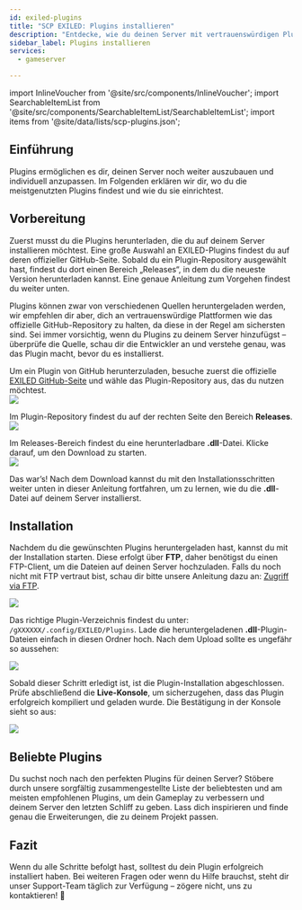 ```yaml
---
id: exiled-plugins
title: "SCP EXILED: Plugins installieren"
description: "Entdecke, wie du deinen Server mit vertrauenswürdigen Plugins erweiterst und personalisierst – für mehr Funktionen und individuelle Anpassungen → Jetzt mehr erfahren"
sidebar_label: Plugins installieren
services:
  - gameserver

---
```


import InlineVoucher from '@site/src/components/InlineVoucher';
import SearchableItemList from '@site/src/components/SearchableItemList/SearchableItemList';
import items from '@site/data/lists/scp-plugins.json';


## Einführung

Plugins ermöglichen es dir, deinen Server noch weiter auszubauen und individuell anzupassen. Im Folgenden erklären wir dir, wo du die meistgenutzten Plugins findest und wie du sie einrichtest.

<InlineVoucher />

## Vorbereitung

Zuerst musst du die Plugins herunterladen, die du auf deinem Server installieren möchtest. Eine große Auswahl an EXILED-Plugins findest du auf deren offizieller GitHub-Seite. Sobald du ein Plugin-Repository ausgewählt hast, findest du dort einen Bereich „Releases“, in dem du die neueste Version herunterladen kannst. Eine genaue Anleitung zum Vorgehen findest du weiter unten.

Plugins können zwar von verschiedenen Quellen heruntergeladen werden, wir empfehlen dir aber, dich an vertrauenswürdige Plattformen wie das offizielle GitHub-Repository zu halten, da diese in der Regel am sichersten sind. Sei immer vorsichtig, wenn du Plugins zu deinem Server hinzufügst – überprüfe die Quelle, schau dir die Entwickler an und verstehe genau, was das Plugin macht, bevor du es installierst.

Um ein Plugin von GitHub herunterzuladen, besuche zuerst die offizielle [EXILED GitHub-Seite](https://github.com/Exiled-Team) und wähle das Plugin-Repository aus, das du nutzen möchtest.  
![](https://screensaver01.zap-hosting.com/index.php/s/6cCEZGEBKNnJ4o4/preview)  

Im Plugin-Repository findest du auf der rechten Seite den Bereich **Releases**.  
![](https://screensaver01.zap-hosting.com/index.php/s/fteeKrPYmRZknBq/preview)  

Im Releases-Bereich findest du eine herunterladbare **.dll**-Datei. Klicke darauf, um den Download zu starten.  
![](https://screensaver01.zap-hosting.com/index.php/s/WzB3qHEb37kkBKs/preview)  

Das war’s! Nach dem Download kannst du mit den Installationsschritten weiter unten in dieser Anleitung fortfahren, um zu lernen, wie du die **.dll**-Datei auf deinem Server installierst.


## Installation

Nachdem du die gewünschten Plugins heruntergeladen hast, kannst du mit der Installation starten. Diese erfolgt über **FTP**, daher benötigst du einen FTP-Client, um die Dateien auf deinen Server hochzuladen. Falls du noch nicht mit FTP vertraut bist, schau dir bitte unsere Anleitung dazu an: [Zugriff via FTP](gameserver-ftpaccess.md).

![](https://screensaver01.zap-hosting.com/index.php/s/pr5s8ySnpBN7qjC/preview)

Das richtige Plugin-Verzeichnis findest du unter: ```/gXXXXXX/.config/EXILED/Plugins```. Lade die heruntergeladenen **.dll**-Plugin-Dateien einfach in diesen Ordner hoch. Nach dem Upload sollte es ungefähr so aussehen:  

![](https://screensaver01.zap-hosting.com/index.php/s/MRJHcdGpwSb2agK/preview)

Sobald dieser Schritt erledigt ist, ist die Plugin-Installation abgeschlossen. Prüfe abschließend die **Live-Konsole**, um sicherzugehen, dass das Plugin erfolgreich kompiliert und geladen wurde. Die Bestätigung in der Konsole sieht so aus:  

![](https://screensaver01.zap-hosting.com/index.php/s/NtN6T5fPif3ngEW/preview)



## Beliebte Plugins

Du suchst noch nach den perfekten Plugins für deinen Server? Stöbere durch unsere sorgfältig zusammengestellte Liste der beliebtesten und am meisten empfohlenen Plugins, um dein Gameplay zu verbessern und deinem Server den letzten Schliff zu geben. Lass dich inspirieren und finde genau die Erweiterungen, die zu deinem Projekt passen.

<SearchableItemList items={items} />


## Fazit

Wenn du alle Schritte befolgt hast, solltest du dein Plugin erfolgreich installiert haben. Bei weiteren Fragen oder wenn du Hilfe brauchst, steht dir unser Support-Team täglich zur Verfügung – zögere nicht, uns zu kontaktieren! 🙂

<InlineVoucher />